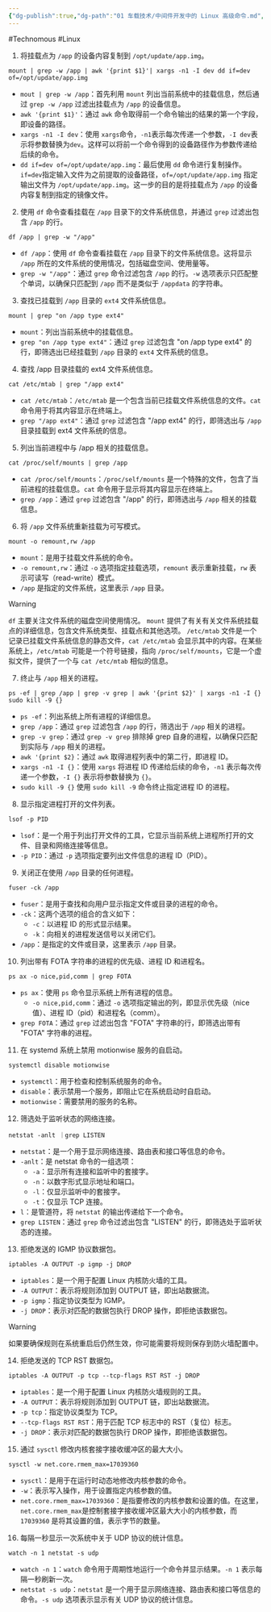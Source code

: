 ```yaml
---
{"dg-publish":true,"dg-path":"01 车载技术/中间件开发中的 Linux 高级命令.md","permalink":"/01 车载技术/中间件开发中的 Linux 高级命令/","created":"2023-12-13T16:10:03.000+08:00","updated":"2024-11-13T16:30:51.065+08:00"}
---
```


#Technomous #Linux 

1. 将挂载点为 `/app` 的设备内容复制到 `/opt/update/app.img`。

```
mount | grep -w /app | awk '{print $1}'| xargs -n1 -I dev dd if=dev of=/opt/update/app.img
```

- `mout | grep -w /app`：首先利用 `mount` 列出当前系统中的挂载信息，然后通过 `grep -w /app` 过滤出挂载点为 `/app` 的设备信息。
- `awk '{print $1}'`：通过 `awk` 命令取得前一个命令输出的结果的第一个字段，即设备的路径。
- `xargs -n1 -I dev`：使用 `xargs`命令，`-n1`表示每次传递一个参数，`-I dev`表示将参数替换为`dev`。这样可以将前一个命令得到的设备路径作为参数传递给后续的命令。
- `dd if=dev of=/opt/update/app.img`：最后使用 `dd` 命令进行复制操作。`if=dev`指定输入文件为之前提取的设备路径，`of=/opt/update/app.img` 指定输出文件为 `/opt/update/app.img`。这一步的目的是将挂载点为 `/app` 的设备内容复制到指定的镜像文件。

2. 使用 `df` 命令查看挂载在 `/app` 目录下的文件系统信息，并通过 `grep` 过滤出包含 `/app` 的行。

```
df /app | grep -w "/app"
```
 
- `df /app`：使用 `df` 命令查看挂载在 `/app` 目录下的文件系统信息。这将显示 `/app` 所在的文件系统的使用情况，包括磁盘空间、使用量等。
- `grep -w "/app"`：通过 `grep` 命令过滤包含 `/app` 的行。`-w` 选项表示只匹配整个单词，以确保只匹配到 `/app` 而不是类似于 `/appdata` 的字符串。

3. 查找已挂载到 `/app` 目录的 `ext4` 文件系统信息。

```
mount | grep "on /app type ext4"
```

- `mount`：列出当前系统中的挂载信息。
- `grep "on /app type ext4"`：通过 `grep` 过滤包含 "on /app type ext4" 的行，即筛选出已经挂载到 `/app` 目录的 `ext4` 文件系统的信息。

4. 查找 /app 目录挂载的 ext4 文件系统信息。

```
cat /etc/mtab | grep "/app ext4"
```

- `cat /etc/mtab`：`/etc/mtab` 是一个包含当前已挂载文件系统信息的文件。`cat` 命令用于将其内容显示在终端上。
- `grep "/app ext4"`：通过 `grep` 过滤包含 "/app ext4" 的行，即筛选出与 `/app` 目录挂载到 ext4 文件系统的信息。

5. 列出当前进程中与 /app 相关的挂载信息。

```
cat /proc/self/mounts | grep /app
```

- `cat /proc/self/mounts`：`/proc/self/mounts` 是一个特殊的文件，包含了当前进程的挂载信息。`cat` 命令用于显示将其内容显示在终端上。
- `grep /app`：通过 `grep` 过滤包含 "/app" 的行，即筛选出与 `/app` 相关的挂载信息。

6. 将 `/app` 文件系统重新挂载为可写模式。

```
mount -o remount,rw /app
```

- `mount`：是用于挂载文件系统的命令。
- `-o remount,rw`：通过 `-o` 选项指定挂载选项，`remount` 表示重新挂载，`rw` 表示可读写（read-write）模式。
- `/app` 是指定的文件系统，这里表示 `/app` 目录。

> [!WARNING]
> `df` 主要关注文件系统的磁盘空间使用情况。
> `mount` 提供了有关有关文件系统挂载点的详细信息，包含文件系统类型、挂载点和其他选项。
> `/etc/mtab` 文件是一个记录已挂载文件系统信息的静态文件，`cat /etc/mtab` 会显示其中的内容。在某些系统上，`/etc/mtab` 可能是一个符号链接，指向 `/proc/self/mounts`，它是一个虚拟文件，提供了一个与 `cat /etc/mtab` 相似的信息。

7. 终止与 `/app` 相关的进程。

```
ps -ef | grep /app | grep -v grep | awk '{print $2}' | xargs -n1 -I {} sudo kill -9 {}
```

- `ps -ef`：列出系统上所有进程的详细信息。
- `grep /app`：通过 `grep` 过滤包含 `/app` 的行，筛选出于 `/app` 相关的进程。
- `grep -v grep`：通过 `grep -v grep` 排除掉 grep 自身的进程，以确保只匹配到实际与 `/app` 相关的进程。
- `awk '{print $2}`：通过 `awk` 取得进程列表中的第二行，即进程 ID。
- `xargs -n1 -I {}`：使用 `xargs` 将进程 ID 传递给后续的命令，`-n1` 表示每次传递一个参数，`-I {}` 表示将参数替换为 `{}`。
- `sudo kill -9 {}` 使用 `sudo kill -9` 命令终止指定进程 ID 的进程。

8. 显示指定进程打开的文件列表。

```
lsof -p PID
```

- `lsof`：是一个用于列出打开文件的工具，它显示当前系统上进程所打开的文件、目录和网络连接等信息。
- `-p PID`：通过 `-p` 选项指定要列出文件信息的进程 ID（PID）。

9. 关闭正在使用 `/app` 目录的任何进程。

```
fuser -ck /app
```

- `fuser`：是用于查找和向用户显示指定文件或目录的进程的命令。
- `-ck`：这两个选项的组合的含义如下：
	- `-c`：以进程 ID 的形式显示结果。
	- `-k`：向相关的进程发送信号以关闭它们。
- `/app`：是指定的文件或目录，这里表示 `/app` 目录。

10. 列出带有 FOTA 字符串的进程的优先级、进程 ID 和进程名。

```
ps ax -o nice,pid,comm | grep FOTA
```

- `ps ax`：使用 `ps` 命令显示系统上所有进程的信息。
	- `-o nice,pid,comm`：通过 `-o` 选项指定输出的列，即显示优先级（nice 值）、进程 ID（pid）和进程名（comm）。
- `grep FOTA`：通过 `grep` 过滤出包含 "FOTA" 字符串的行，即筛选出带有 "FOTA" 字符串的进程。

11. 在 systemd 系统上禁用 motionwise 服务的自启动。

```
systemctl disable motionwise
```

- `systemctl`：用于检查和控制系统服务的命令。
- `disable`：表示禁用一个服务，即阻止它在系统启动时自启动。
- `motionwise`：需要禁用的服务的名称。

12. 筛选处于监听状态的网络连接。

```
netstat -anlt ｜grep LISTEN
```

- `netstat`：是一个用于显示网络连接、路由表和接口等信息的命令。
- `-anlt`：是 netstat 命令的一组选项：
	- `-a`：显示所有连接和监听中的套接字。
	- `-n`：以数字形式显示地址和端口。
	- `-l`：仅显示监听中的套接字。
	- `-t`：仅显示 TCP 连接。
- `l`：是管道符，将 `netstat` 的输出传递给下一个命令。
- `grep LISTEN`：通过 `grep` 命令过滤出包含 "LISTEN" 的行，即筛选处于监听状态的连接。

13. 拒绝发送的 IGMP 协议数据包。

```
iptables -A OUTPUT -p igmp -j DROP
```

- `iptables`：是一个用于配置 Linux 内核防火墙的工具。
- `-A OUTPUT`：表示将规则添加到 OUTPUT 链，即出站数据流。
- `-p igmp`：指定协议类型为 IGMP。
- `-j DROP`：表示对匹配的数据包执行 DROP 操作，即拒绝该数据包。

> [!WARNING]
> 如果要确保规则在系统重启后仍然生效，你可能需要将规则保存到防火墙配置中。

14. 拒绝发送的 TCP RST 数据包。

```
iptables -A OUTPUT -p tcp --tcp-flags RST RST -j DROP
```

- `iptables`：是一个用于配置 Linux 内核防火墙规则的工具。
- `-A OUTPUT`：表示将规则添加到 OUTPUT 链，即出站数据流。
- `-p tcp`：指定协议类型为 TCP。
- `--tcp-flags RST RST`：用于匹配 TCP 标志中的 RST（复位）标志。
- `-j DROP`：表示对匹配的数据包执行 DROP 操作，即拒绝该数据包。

15. 通过 `sysctl` 修改内核套接字接收缓冲区的最大大小。

```
sysctl -w net.core.rmem_max=17039360
```

- `sysctl`：是用于在运行时动态地修改内核参数的命令。
- `-w`：表示写入操作，用于设置指定内核参数的值。
- `net.core.rmem_max=17039360`：是指要修改的内核参数和设置的值。在这里，`net.core.rmem_max`是控制套接字接收缓冲区最大大小的内核参数，而 `17039360` 是将其设置的值，表示字节的数量。

16. 每隔一秒显示一次系统中关于 UDP 协议的统计信息。

```
watch -n 1 netstat -s udp
```

- `watch -n 1`：`watch` 命令用于周期性地运行一个命令并显示结果。`-n 1` 表示每隔一秒刷新一次。
- `netstat -s udp`：`netstat` 是一个用于显示网络连接、路由表和接口等信息的命令。`-s udp` 选项表示显示有关 UDP 协议的统计信息。